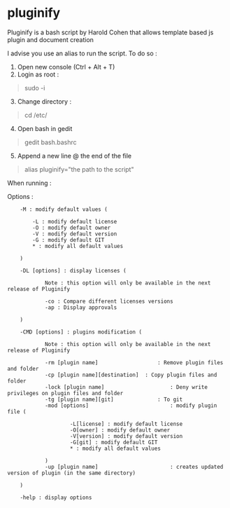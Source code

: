 # pluginify

Pluginify is a bash script by Harold Cohen that allows template based js plugin and document creation

I advise you use an alias to run the script. To do so :

1. Open new console (Ctrl + Alt + T)
2. Login as root :
  >  sudo -i
3. Change directory :
  > cd /etc/
4. Open bash in gedit
  > gedit bash.bashrc
5. Append a new line @ the end of the file
  > alias pluginify="the path to the script"
  
When running :
  
  Options :
  		
  		-M : modify default values (
  
  			-L : modify default license
  			-O : modify default owner
  			-V : modify default version
  			-G : modify default GIT
  			* : modify all default values		
  		
  		)
  		
  		-DL [options] : display licenses (
  
  				Note : this option will only be available in the next release of Pluginify
  				
  				-co : Compare different licenses versions
  				-ap : Display approvals
  		
  		)
  		
  		-CMD [options] : plugins modification (
  
  				Note : this option will only be available in the next release of Pluginify
  				
  				-rm [plugin name] 					: Remove plugin files and folder
  				-cp [plugin name][destination] 	: Copy plugin files and folder
  				-lock [plugin name] 					: Deny write privileges on plugin files and folder
  				-tg [plugin name][git]				: To git
  				-mod [options]							: modify plugin file (
  
  						-L[license] : modify default license
  						-O[owner] : modify default owner
  						-V[version] : modify default version
  						-G[git] : modify default GIT
  						* : modify all default values					
  				
  				)
  				-up [plugin name]						: creates updated version of plugin (in the same directory)
  		
  		)
  				
  		-help : display options
